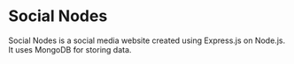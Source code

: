 # Social Nodes

Social Nodes is a social media website created using Express.js on Node.js. It uses MongoDB for storing data.
